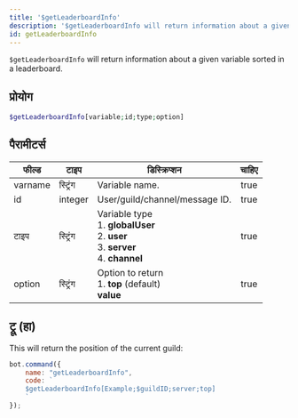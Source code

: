 ```yaml
---
title: '$getLeaderboardInfo'
description: '$getLeaderboardInfo will return information about a given variable sorted in a leaderboard.'
id: getLeaderboardInfo
---
```


`$getLeaderboardInfo` will return information about a given variable sorted in a leaderboard.

## प्रोयोग

```php
$getLeaderboardInfo[variable;id;type;option]
```

## पैरामीटर्स

| फील्ड   | टाइप     | डिस्क्रिप्शन                                                                                                                 | चाहिए |
| ------- | -------- | ---------------------------------------------------------------------------------------------------------------------------- |:-----:|
| varname | स्ट्रिंग | Variable name.                                                                                                               | true  |
| id      | integer  | User/guild/channel/message ID.                                                                                               | true  |
| टाइप    | स्ट्रिंग | Variable type <br /> 1. **globalUser** <br /> 2. **user** <br /> 3. **server** <br /> 4. **channel** | true  |
| option  | स्ट्रिंग | Option to return <br /> 1. **top** (default) <br /> **value**                                                    | true  |

## ट्रू (हा)

This will return the position of the current guild:

```javascript
bot.command({
    name: "getLeaderboardInfo",
    code: `
    $getLeaderboardInfo[Example;$guildID;server;top]
    `
});
```